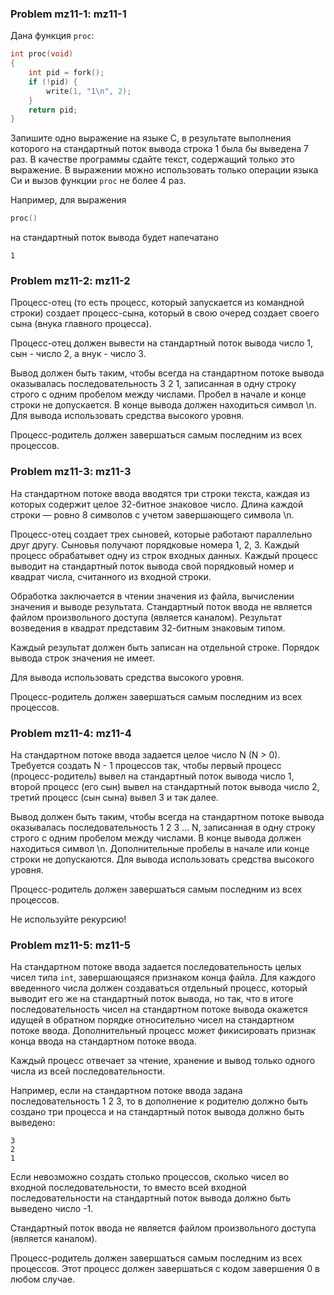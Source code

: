 ### Problem mz11-1: mz11-1

Дана функция ```proc```:

```c
int proc(void)
{
    int pid = fork();
    if (!pid) {
        write(1, "1\n", 2);
    }
    return pid;
}
```

Запишите одно выражение на языке C, в результате выполнения которого на стандартный поток вывода строка 1 была бы выведена 7 раз. В качестве программы сдайте текст, содержащий только это выражение. В выражении можно использовать только операции языка Си и вызов функции ```proc``` не более 4 раз.

Например, для выражения

```c
proc()
```

на стандартный поток вывода будет напечатано

```
1
```

### Problem mz11-2: mz11-2

Процесс-отец (то есть процесс, который запускается из командной строки) создает процесс-сына, который в свою очеред создает своего сына (внука главного процесса).

Процесс-отец должен вывести на стандартный поток вывода число 1, сын - число 2, а внук - число 3.

Вывод должен быть таким, чтобы всегда на стандартном потоке вывода оказывалась последовательность 3 2 1, записанная в одну строку строго с одним пробелом между числами. Пробел в начале и конце строки не допускается. В конце вывода должен находиться символ \n. Для вывода использовать средства высокого уровня.

Процесс-родитель должен завершаться самым последним из всех процессов.


### Problem mz11-3: mz11-3

На стандартном потоке ввода вводятся три строки текста, каждая из которых содержит целое 32-битное знаковое число. Длина каждой строки — ровно 8 символов с учетом завершающего символа \n.

Процесс-отец создает трех сыновей, которые работают параллельно друг другу. Сыновья получают порядковые номера 1, 2, 3. Каждый процесс обрабатывет одну из строк входных данных. Каждый процесс выводит на стандартный поток вывода свой порядковый номер и квадрат числа, считанного из входной строки.

Обработка заключается в чтении значения из файла, вычислении значения и выводе результата. Стандартный поток ввода не является файлом произвольного доступа (является каналом). Результат возведения в квадрат представим 32-битным знаковым типом.

Каждый результат должен быть записан на отдельной строке. Порядок вывода строк значения не имеет.

Для вывода использовать средства высокого уровня.

Процесс-родитель должен завершаться самым последним из всех процессов.

### Problem mz11-4: mz11-4

На стандартном потоке ввода задается целое число N (N > 0). Требуется создать N - 1 процессов так, чтобы первый процесс (процесс-родитель) вывел на стандартный поток вывода число 1, второй процесс (его сын) вывел на стандартный поток вывода число 2, третий процесс (сын сына) вывел 3 и так далее.

Вывод должен быть таким, чтобы всегда на стандартном потоке вывода оказывалась последовательность 1 2 3 ... N, записанная в одну строку строго с одним пробелом между числами. В конце вывода должен находиться символ \n. Дополнительные пробелы в начале или конце строки не допускаются. Для вывода использовать средства высокого уровня.

Процесс-родитель должен завершаться самым последним из всех процессов.

Не используйте рекурсию!

### Problem mz11-5: mz11-5

На стандартном потоке ввода задается последовательность целых чисел типа ```int```, завершающаяся признаком конца файла. Для каждого введенного числа должен создаваться отдельный процесс, который выводит его же на стандартный поток вывода, но так, что в итоге последовательность чисел на стандартном потоке вывода окажется идущей в обратном порядке относительно чисел на стандартном потоке ввода. Дополнительный процесс может фикисировать признак конца ввода на стандартном потоке ввода.

Каждый процесс отвечает за чтение, хранение и вывод только одного числа из всей последовательности.

Например, если на стандартном потоке ввода задана последовательность 1 2 3, то в дополнение к родителю должно быть создано три процесса и на стандартный поток вывода должно быть выведено:

```
3
2
1
```

Если невозможно создать столько процессов, сколько чисел во входной последовательности, то вместо всей входной последовательности на стандартный поток вывода должно быть выведено число -1.

Стандартный поток ввода не является файлом произвольного доступа (является каналом).

Процесс-родитель должен завершаться самым последним из всех процессов. Этот процесс должен завершаться с кодом завершения 0 в любом случае.
